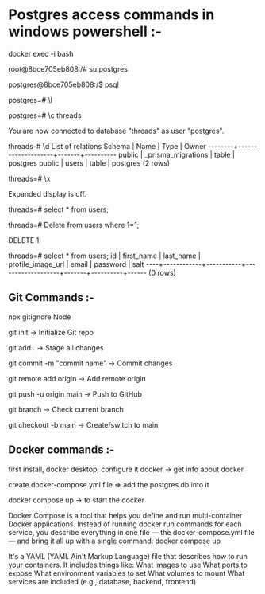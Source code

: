 

# Postgres access commands in windows powershell :- 

docker exec -i <dockername> bash

root@8bce705eb808:/# su postgres

postgres@8bce705eb808:/$ psql


postgres=# \l

postgres=# \c threads

You are now connected to database "threads" as user "postgres".


threads-# \d
               List of relations
 Schema |        Name        | Type  |  Owner
--------+--------------------+-------+----------
 public | _prisma_migrations | table | postgres
 public | users              | table | postgres
(2 rows)


threads=# \x

Expanded display is off.


threads=# select * from users;

threads=# Delete from users where 1=1;

DELETE 1

threads=# select * from users;
 id | first_name | last_name | profile_image_url | email | password | salt
----+------------+-----------+-------------------+-------+----------+------
(0 rows)



## Git Commands :-


npx gitignore Node

git init   -> Initialize Git repo

git add .  -> Stage all changes

git commit -m "commit name"   -> Commit changes

git remote add origin <url>   -> Add remote origin

git push -u origin main  -> Push to GitHub

git branch -> Check current branch

git checkout -b main -> Create/switch to main




## Docker commands :- 

first install, docker desktop, configure it
docker -> get info about docker

create docker-compose.yml file =>  add the postgres db into it

docker compose up   -> to start the docker

Docker Compose is a tool that helps you define and run multi-container Docker applications. Instead of running docker run commands for each service, you describe everything in one file — the docker-compose.yml file — and bring it all up with a single command:  docker compose up

It's a YAML (YAML Ain't Markup Language) file that describes how to run your containers. It includes things like:
What images to use
What ports to expose
What environment variables to set
What volumes to mount
What services are included (e.g., database, backend, frontend)


